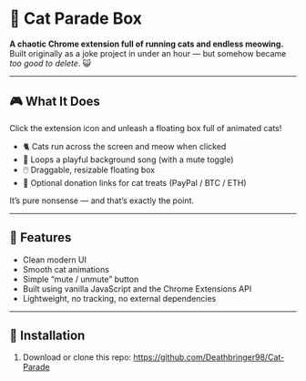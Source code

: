 # 🐾 Cat Parade Box

**A chaotic Chrome extension full of running cats and endless meowing.**  
Built originally as a joke project in under an hour — but somehow became *too good to delete*. 😺  

---

## 🎮 What It Does
Click the extension icon and unleash a floating box full of animated cats!  
- 🐈 Cats run across the screen and meow when clicked  
- 🎵 Loops a playful background song (with a mute toggle)  
- 🖱️ Draggable, resizable floating box  
- 💖 Optional donation links for cat treats (PayPal / BTC / ETH)  

It’s pure nonsense — and that’s exactly the point.

---

## 🧱 Features
- Clean modern UI  
- Smooth cat animations  
- Simple “mute / unmute” button  
- Built using vanilla JavaScript and the Chrome Extensions API  
- Lightweight, no tracking, no external dependencies  

---

## 🧩 Installation
1. Download or clone this repo:
https://github.com/Deathbringer98/Cat-Parade


